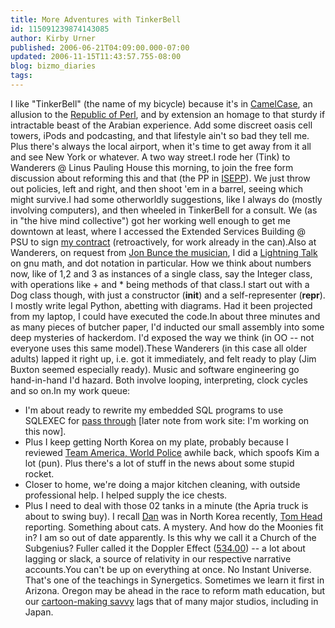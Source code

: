 ```yaml
---
title: More Adventures with TinkerBell
id: 115091239874143085
author: Kirby Urner
published: 2006-06-21T04:09:00.000-07:00
updated: 2006-11-15T11:43:57.755-08:00
blog: bizmo_diaries
tags: 
---
```


I like "TinkerBell" (the name of my bicycle) because it's in [CamelCase](http://en.wikipedia.org/wiki/CamelCase), an allusion to the [Republic of Perl](http://www.perl.com/lpt/a/2005/09/22/onion.html), and by extension an homage to that sturdy if intractable beast of the Arabian experience. Add some discreet oasis cell towers, iPods and podcasting, and that lifestyle ain't so bad they tell me. Plus there's always the local airport, when it's time to get away from it all and see New York or whatever. A two way street.I rode her (Tink) to Wanderers @ Linus Pauling House this morning, to join the free form discussion about reforming this and that (the PP in [ISEPP](http://www.isepp.org/)). We just throw out policies, left and right, and then shoot 'em in a barrel, seeing which might survive.I had some otherworldly suggestions, like I always do (mostly involving computers), and then wheeled in TinkerBell for a consult. We (as in "the hive mind collective") got her working well enough to get me downtown at least, where I accessed the Extended Services Building @ PSU to sign [my contract](http://mybizmo.blogspot.com/2005/02/pay-day.html) (retroactively, for work already in the can).Also at Wanderers, on request from [Jon Bunce the musician](http://mybizmo.blogspot.com/2006/03/st-patricks-day-wanderers-retreat.html), I did a [Lightning Talk](http://us.pycon.org/dc2005/talks/lightning) on gnu math, and dot notation in particular. How we think about numbers now, like of 1,2 and 3 as instances of a single class, say the Integer class, with operations like + and * being methods of that class.I start out with a Dog class though, with just a constructor (__init__) and a self-representer (__repr__). I mostly write legal Python, abetting with diagrams. Had it been projected from my laptop, I could have executed the code.In about three minutes and as many pieces of butcher paper, I'd inducted our small assembly into some deep mysteries of hackerdom. I'd exposed the way we think (in OO -- not everyone uses this same model).These Wanderers (in this case all older adults) lapped it right up, i.e. got it immediately, and felt ready to play (Jim Buxton seemed especially ready). Music and software engineering go hand-in-hand I'd hazard. Both involve looping, interpreting, clock cycles and so on.In my work queue:
- I'm about ready to rewrite my embedded SQL programs to use SQLEXEC for [pass through](http://worldgame.blogspot.com/2006/06/another-shop-talk.html) [later note from work site:  I'm working on this now].
- Plus I keep getting North Korea on my plate, probably because I reviewed [Team America, World Police](http://worldgame.blogspot.com/2004/12/team-america-world-police-movie-review_04.html) awhile back, which spoofs Kim a lot (pun). Plus there's a lot of stuff in the news about some stupid rocket.
- Closer to home, we're doing a major kitchen cleaning, with outside professional help. I helped supply the ice chests.
- Plus I need to deal with those 02 tanks in a minute (the Apria truck is about to swing buy). 
I recall [Dan](http://worldgame.blogspot.com/2004/11/dan-rather.html) was in North Korea recently, [Tom Head](http://controlroom.blogspot.com/2006/03/back-wired.html) reporting. Something about cats. A mystery. And how do the Moonies fit in? I am so out of date apparently. Is this why we call it a Church of the Subgenius? Fuller called it the Doppler Effect ([534.00](http://www.rwgrayprojects.com/synergetics/s05/p3100.html#534.00)) -- a lot about lagging or slack, a source of relativity in our respective narrative accounts.You can't be up on everything at once. No Instant Universe. That's one of the teachings in Synergetics. Sometimes we learn it first in Arizona. Oregon may be ahead in the race to reform math education, but our [cartoon-making savvy](http://mail.python.org/pipermail/edu-sig/2006-June/006616.html) lags that of many major studios, including in Japan.